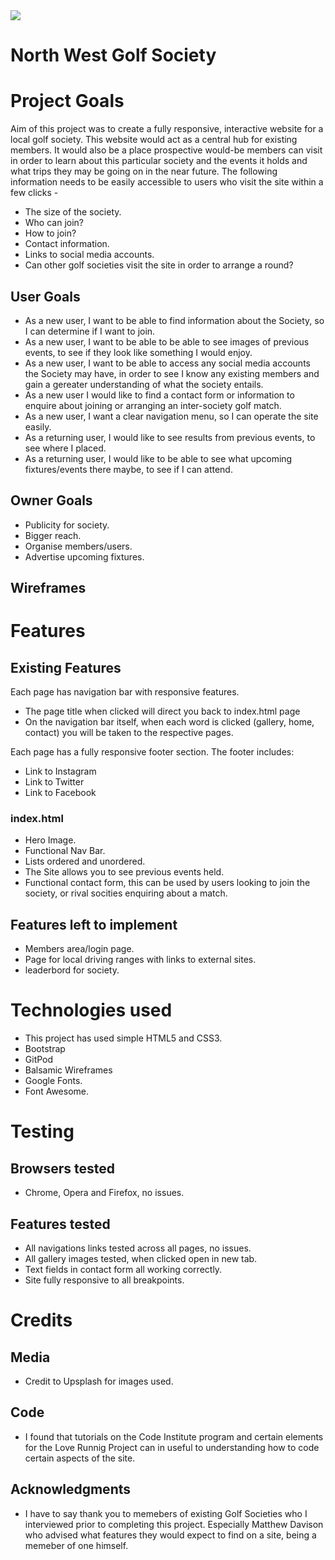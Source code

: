 <img src="https://codeinstitute.s3.amazonaws.com/fullstack/ci_logo_small.png" style="margin: 0;">

# North West Golf Society

# Project Goals
Aim of this project was to create a fully responsive, interactive website for a local golf society. This website would act as a central hub for existing members. It would also be a place prospective would-be members can visit in order to learn about this particular society and the events it holds and what trips they may be going on in the near future. 
The following information needs to be easily accessible to users who visit the site within a few clicks -
* The size of the society.
* Who can join?
* How to join?
* Contact information.
* Links to social media accounts.
* Can other golf societies visit the site in order to arrange a round?

## User Goals
* As a new user, I want to be able to find information about the Society, so I can determine if I want to join.
* As a new user, I want to be able to be able to see images of previous events, to see if they look like something I would enjoy.
* As a new user, I want to be able to access any social media accounts the Society may have, in order to see I know any existing members and gain a gereater understanding of what the society entails.
* As a new user I would like to find a contact form or information to enquire about joining or arranging an inter-society golf match.
* As a new user, I want a clear navigation menu, so I can operate the site easily.
* As a returning user, I would like to see results from previous events, to see where I placed.
* As a returning user, I would like to be able to see what upcoming fixtures/events there maybe, to see if I can attend. 

## Owner Goals
* Publicity for society.
* Bigger reach.
* Organise members/users.
* Advertise upcoming fixtures.

## Wireframes

# Features
## Existing Features 
Each page has navigation bar with responsive features.
* The page title when clicked will direct you back to index.html page
* On the navigation bar itself, when each word is clicked (gallery, home, contact) you will be taken to the respective pages.

Each page has a fully responsive footer section. The footer includes:
* Link to Instagram
* Link to Twitter
* Link to Facebook 
### index.html 
* Hero Image.
* Functional Nav Bar.
* Lists ordered and unordered.
* The Site allows you to see previous events held.
* Functional contact form, this can be used by users looking to join the society, or rival socities enquiring about a match.


## Features left to implement 
* Members area/login page.
* Page for local driving ranges with links to external sites.
* leaderbord for society. 

# Technologies used
* This project has used simple HTML5 and CSS3.
* Bootstrap
* GitPod
* Balsamic Wireframes
* Google Fonts.
* Font Awesome.

# Testing
## Browsers tested
* Chrome, Opera and Firefox, no issues.

## Features tested
* All navigations links tested across all pages, no issues. 
* All gallery images tested, when clicked open in new tab.
* Text fields in contact form all working correctly.
* Site fully responsive to all breakpoints. 




# Credits
## Media
* Credit to Upsplash for images used. 
## Code 
* I found that tutorials on the Code Institute program and certain elements for the Love Runnig Project can in useful to understanding how to code certain aspects of the site.
## Acknowledgments
* I have to say thank you to memebers of existing Golf Societies who I interviewed prior to completing this project.
Especially Matthew Davison who advised what features they would expect to find on a site, being a memeber of one himself. 